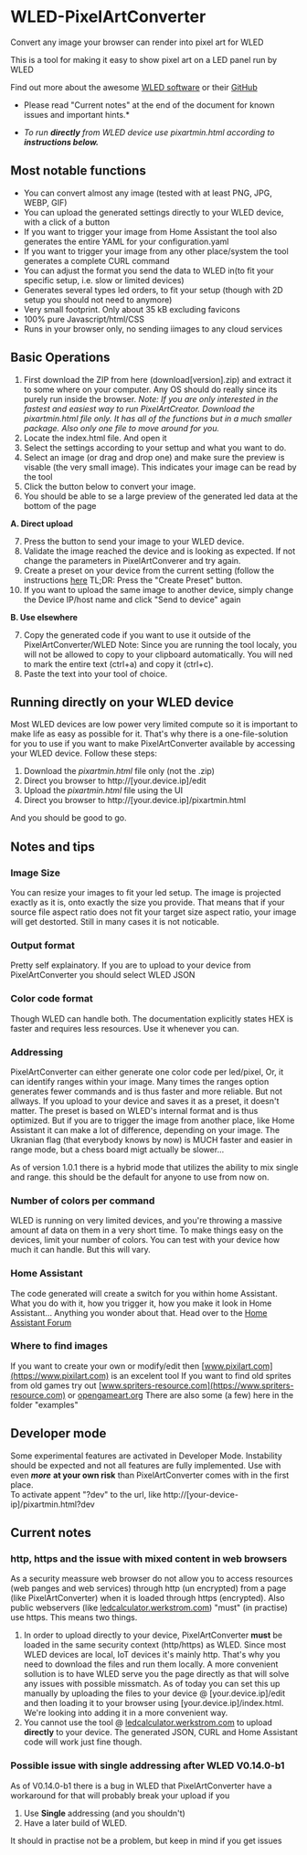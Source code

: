 # WLED-PixelArtConverter
Convert any image your browser can render into pixel art for WLED

This is a tool for making it easy to show pixel art on a LED panel run by WLED

Find out more about the awesome [WLED software](https://kno.wled.ge/) or their [GitHub](https://github.com/Aircoookie/WLED)

* Please read "Current notes" at the end of the document for known issues and important hints.*

* *To run* ***directly*** *from WLED device use pixartmin.html according to* ***instructions below.***

## Most notable functions

- You can convert almost any image (tested with at least PNG, JPG, WEBP, GIF)
- You can upload the generated settings directly to your WLED device, with a click of a button
- If you want to trigger your image from Home Assistant the tool also generates the entire YAML for your configuration.yaml
- If you want to trigger your image from any other place/system the tool generates a complete CURL command
- You can adjust the format you send the data to WLED in(to fit your specific setup, i.e. slow or limited devices)
- Generates several types led orders, to fit your setup (though with 2D setup you should not need to anymore)
- Very small footprint. Only about 35 kB excluding favicons
- 100% pure Javascript/html/CSS
- Runs in your browser only, no sending iimages to any cloud services

## Basic Operations

1. First download the ZIP from here (download[version].zip) and extract it to some where on your computer. Any OS should do really since its purely run inside the browser. *Note: If you are only interested in the fastest and easiest way to run PixelArtCreator. Download the pixartmin.html file only. It has all of the functions but in a much smaller package. Also only one file to move around for you.*
2. Locate the index.html file. And open it
3. Select the settings according to your settup and what you want to do.
4. Select an image (or drag and drop one) and make sure the preview is visable (the very small image). This indicates your image can be read by the tool
5. Click the button below to convert your image.
6. You should be able to se a large preview of the generated led data at the bottom of the page  

**A. Direct upload**  

7. Press the button to send your image to your WLED device.
8. Validate the image reached the device and is looking as expected. If not change the parameters in PixelArtConverer and try again.
9. Create a preset on your device from the current setting (follow the instructions [here](https://kno.wled.ge/features/presets/) TL;DR: Press the "Create Preset" button.
10. If you want to upload the same image to another device, simply change the Device IP/host name and click "Send to device" again  

**B. Use elsewhere**  

7. Copy the generated code if you want to use it outside of the PixelArtConverter/WLED Note: Since you are running the tool localy, you will not be allowed to copy to your clipboard automatically. You will ned to mark the entire text (ctrl+a) and copy it (ctrl+c).
8. Paste the text into your tool of choice.  

## Running directly on your WLED device  
Most WLED devices are low power very limited compute so it is important to make life as easy as possible for it. That's why there is a one-file-solution for you to use if you want to make PixelArtConverter available by accessing your WLED device. Follow these steps:  

1. Download the *pixartmin.html* file only (not the .zip)
2. Direct you browser to http://[your.device.ip]/edit
3. Upload the *pixartmin.html* file using the UI
4. Direct you browser to http://[your.device.ip]/pixartmin.html  

And you should be good to go.

## Notes and tips

### Image Size
You can resize your images to fit your led setup. The image is projected exactly as it is, onto exactly the size you provide. That means that if your source file aspect ratio does not fit your target size aspect ratio, your image will get destorted. Still in many cases it is not noticable.

### Output format
Pretty self explainatory. If you are to upload to your device from PixelArtConverter you should select WLED JSON

### Color code format
Though WLED can handle both. The documentation explicitly states HEX is faster and requires less resources. Use it whenever you can.

### Addressing
PixelArtConverter can either generate one color code per led/pixel, Or, it can identify ranges within your image. Many times the ranges option generates fewer commands and is thus faster and more reliable. But not allways. If you upload to your device and saves it as a preset, it doesn't matter. The preset is based on WLED's internal format and is thus optimized. But if you are to trigger the image from another place, like Home Assistant it can make a lot of difference, depending on your image. The Ukranian flag (that everybody knows by now) is MUCH faster and easier in range mode, but a chess board migt actually be slower...

As of version 1.0.1 there is a hybrid mode that utilizes the ability to mix single and range. this should be the default for anyone to use from now on.

### Number of colors per command
WLED is running on very limited devices, and you're throwing a massive amount af data on them in a very short time. To make things easy on the devices, limit your number of colors. You can test with your device how much it can handle. But this will vary.

### Home Assistant
The code generated will create a switch for you within home Assistant. What you do with it, how you trigger it, how you make it look in Home Assistant... Anything you wonder about that. Head over to the [Home Assistant Forum](https://community.home-assistant.io/)

### Where to find images
If you want to create your own or modify/edit then [www.pixilart.com](https://www.pixilart.com) is an excelent tool
If you want to find old sprites from old games try out [www.spriters-resource.com](https://www.spriters-resource.com) or [opengameart.org](https://opengameart.org/)
There are also some (a few) here in the folder "examples"

## Developer mode  
Some experimental features are activated in Developer Mode. Instability should be expected and not all features are fully implemented. Use with even ***more*** **at your own risk** than PixelArtConverter comes with in the first place.  
To activate appent "?dev" to the url, like http://[your-device-ip]/pixartmin.html?dev

## Current notes

### http, https and the issue with **mixed content** in web browsers
As a security meassure web browser do not allow you to access resources (web panges and web services) through http (un encrypted) from a page (like PixelArtConverter) when it is loaded through https (encrypted). Also public webservers (like [ledcalculator.werkstrom.com](https://ledcalculator.werkstrom.com)) "must" (in practise) use https. This means two things.

1. In order to upload directly to your device, PixelArtConverter **must** be loaded in the same security context (http/https) as WLED. Since most WLED devices are local, IoT devices it's mainly http. That's why you need to download the files and run them locally. A more convenient sollution is to have WLED serve you the page directly as that will solve any issues with possible missmatch. As of today you can set this up manually by uploading the files to your device @ [your.device.ip]/edit and then loading it to your browser using [your.device.ip]/index.html. We're looking into adding it in a more convenient way.
2. You cannot use the tool @ [ledcalculator.werkstrom.com](https://ledcalculator.werkstrom.com) to upload **directly** to your device. The generated JSON, CURL and Home Assistant code will work just fine though.

### Possible issue with single addressing after WLED V0.14.0-b1
As of V0.14.0-b1 there is a bug in WLED that PixelArtConverter have a workaround for that will probably break your upload if you

1. Use **Single** addressing (and you shouldn't)
2. Have a later build of WLED. 

It should in practise not be a problem, but keep in mind if you get issues




